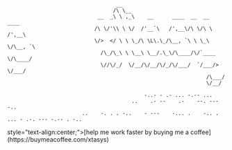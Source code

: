                                        __                                      
                                      /\ \__                                   
                                 __  _\ \ ,_\    __      ____  __  __    ____  
                                /\ \/'\\ \ \/  /'__`\   /',__\/\ \/\ \  /',__\ 
                                \/>  </ \ \ \_/\ \L\.\_/\__, `\ \ \_\ \/\__, `\
                                  /\_/\_\ \ \__\ \__/.\_\/\____/\/`____ \/\____/
                                  \//\/_/  \/__/\/__/\/_/\/___/  `/___/> \/___/ 
                                                                    /\___/      
                                                                    \/__/       

                                                -..- - .- ... -.-- ...
                                            ..    .- --    .-    --. --- -..                                     
                            ..    -. . . -..    - ---    -... .    -.. . ... - .-. --- -.-- . -..
                        
  <p> style="text-align:center;">[help me work faster by buying me a coffee](https://buymeacoffee.com/xtasys)<p>

